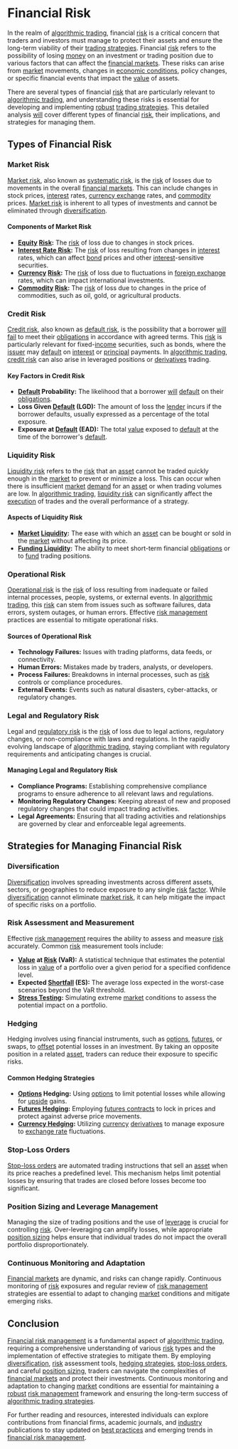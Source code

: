 # Financial Risk

In the realm of [algorithmic trading](../a/accountability.md), financial [risk](../r/risk.md) is a critical concern that traders and investors must manage to protect their assets and ensure the long-term viability of their [trading strategies](../t/trading_strategies.md). Financial [risk](../r/risk.md) refers to the possibility of losing [money](../m/money.md) on an investment or trading position due to various factors that can affect the [financial markets](../f/financial_market.md). These risks can arise from [market](../m/market.md) movements, changes in [economic conditions](../e/economic_conditions.md), policy changes, or specific financial events that impact the [value](../v/value.md) of assets.

There are several types of financial [risk](../r/risk.md) that are particularly relevant to [algorithmic trading](../a/accountability.md), and understanding these risks is essential for developing and implementing [robust](../r/robust.md) [trading strategies](../t/trading_strategies.md). This detailed analysis [will](../w/will.md) cover different types of financial [risk](../r/risk.md), their implications, and strategies for managing them.

## Types of Financial Risk

### Market Risk

[Market risk](../m/market_risk.md), also known as [systematic risk](../s/systematic_risk.md), is the [risk](../r/risk.md) of losses due to movements in the overall [financial markets](../f/financial_market.md). This can include changes in stock prices, [interest](../i/interest.md) rates, [currency exchange](../c/currency_exchange.md) rates, and [commodity](../c/commodity.md) prices. [Market risk](../m/market_risk.md) is inherent to all types of investments and cannot be eliminated through [diversification](../d/diversification.md). 

#### Components of Market Risk

- **[Equity](../e/equity.md) [Risk](../r/risk.md):** The [risk](../r/risk.md) of loss due to changes in stock prices.
- **[Interest Rate Risk](../i/interest_rate_risk.md):** The [risk](../r/risk.md) of loss resulting from changes in [interest](../i/interest.md) rates, which can affect [bond](../b/bond.md) prices and other [interest](../i/interest.md)-sensitive securities.
- **[Currency](../c/currency.md) [Risk](../r/risk.md):** The [risk](../r/risk.md) of loss due to fluctuations in [foreign exchange](../f/foreign_exchange.md) rates, which can impact international investments.
- **[Commodity](../c/commodity.md) [Risk](../r/risk.md):** The [risk](../r/risk.md) of loss due to changes in the price of commodities, such as oil, gold, or agricultural products.

### Credit Risk

[Credit risk](../c/credit_risk.md), also known as [default risk](../d/default_risk.md), is the possibility that a borrower [will](../w/will.md) [fail](../f/fail.md) to meet their [obligations](../o/obligation.md) in accordance with agreed terms. This [risk](../r/risk.md) is particularly relevant for fixed-[income](../i/income.md) securities, such as bonds, where the [issuer](../i/issuer.md) may [default](../d/default.md) on [interest](../i/interest.md) or [principal](../p/principal.md) payments. In [algorithmic trading](../a/accountability.md), [credit risk](../c/credit_risk.md) can also arise in leveraged positions or [derivatives](../d/derivatives.md) trading.

#### Key Factors in Credit Risk

- **[Default](../d/default.md) Probability:** The likelihood that a borrower [will](../w/will.md) [default](../d/default.md) on their [obligations](../o/obligation.md).
- **Loss Given [Default](../d/default.md) (LGD):** The amount of loss the [lender](../l/lender.md) incurs if the borrower defaults, usually expressed as a percentage of the total exposure.
- **Exposure at [Default](../d/default.md) (EAD):** The total [value](../v/value.md) exposed to [default](../d/default.md) at the time of the borrower's [default](../d/default.md).

### Liquidity Risk

[Liquidity risk](../l/liquidity_risk.md) refers to the [risk](../r/risk.md) that an [asset](../a/asset.md) cannot be traded quickly enough in the [market](../m/market.md) to prevent or minimize a loss. This can occur when there is insufficient [market](../m/market.md) [demand](../d/demand.md) for an [asset](../a/asset.md) or when trading volumes are low. In [algorithmic trading](../a/accountability.md), [liquidity risk](../l/liquidity_risk.md) can significantly affect the [execution](../e/execution.md) of trades and the overall performance of a strategy.

#### Aspects of Liquidity Risk

- **[Market](../m/market.md) [Liquidity](../l/liquidity.md):** The ease with which an [asset](../a/asset.md) can be bought or sold in the [market](../m/market.md) without affecting its price. 
- **[Funding Liquidity](../f/funding_liquidity.md):** The ability to meet short-term financial [obligations](../o/obligation.md) or to [fund](../f/fund.md) trading positions.

### Operational Risk

[Operational risk](../o/operational_risk.md) is the [risk](../r/risk.md) of loss resulting from inadequate or failed internal processes, people, systems, or external events. In [algorithmic trading](../a/accountability.md), this [risk](../r/risk.md) can stem from issues such as software failures, data errors, system outages, or human errors. Effective [risk management](../r/risk_management.md) practices are essential to mitigate operational risks.

#### Sources of Operational Risk

- **Technology Failures:** Issues with trading platforms, data feeds, or connectivity.
- **Human Errors:** Mistakes made by traders, analysts, or developers.
- **Process Failures:** Breakdowns in internal processes, such as [risk](../r/risk.md) controls or compliance procedures.
- **External Events:** Events such as natural disasters, cyber-attacks, or regulatory changes.

### Legal and Regulatory Risk

Legal and [regulatory risk](../r/regulatory_risk.md) is the [risk](../r/risk.md) of loss due to legal actions, regulatory changes, or non-compliance with laws and regulations. In the rapidly evolving landscape of [algorithmic trading](../a/accountability.md), staying compliant with regulatory requirements and anticipating changes is crucial.

#### Managing Legal and Regulatory Risk

- **Compliance Programs:** Establishing comprehensive compliance programs to ensure adherence to all relevant laws and regulations.
- **Monitoring Regulatory Changes:** Keeping abreast of new and proposed regulatory changes that could impact trading activities.
- **Legal Agreements:** Ensuring that all trading activities and relationships are governed by clear and enforceable legal agreements.

## Strategies for Managing Financial Risk

### Diversification

[Diversification](../d/diversification.md) involves spreading investments across different assets, sectors, or geographies to reduce exposure to any single [risk](../r/risk.md) [factor](../f/factor.md). While [diversification](../d/diversification.md) cannot eliminate [market risk](../m/market_risk.md), it can help mitigate the impact of specific risks on a portfolio.

### Risk Assessment and Measurement

Effective [risk management](../r/risk_management.md) requires the ability to assess and measure [risk](../r/risk.md) accurately. Common [risk](../r/risk.md) measurement tools include:

- **[Value](../v/value.md) at [Risk](../r/risk.md) (VaR):** A statistical technique that estimates the potential loss in [value](../v/value.md) of a portfolio over a given period for a specified confidence level.
- **Expected [Shortfall](../s/shortfall.md) (ES):** The average loss expected in the worst-case scenarios beyond the VaR threshold.
- **[Stress Testing](../s/stress_testing.md):** Simulating extreme [market](../m/market.md) conditions to assess the potential impact on a portfolio.

### Hedging

Hedging involves using financial instruments, such as [options](../o/options.md), [futures](../f/futures.md), or swaps, to [offset](../o/offset.md) potential losses in an investment. By taking an opposite position in a related [asset](../a/asset.md), traders can reduce their exposure to specific risks.

#### Common Hedging Strategies

- **[Options](../o/options.md) Hedging:** Using [options](../o/options.md) to limit potential losses while allowing for [upside](../u/upside.md) gains.
- **[Futures Hedging](../f/futures_hedging.md):** Employing [futures contracts](../f/futures_contracts.md) to lock in prices and protect against adverse price movements.
- **[Currency Hedging](../c/currency_hedging.md):** Utilizing [currency](../c/currency.md) [derivatives](../d/derivatives.md) to manage exposure to [exchange rate](../e/exchange_rate.md) fluctuations.

### Stop-Loss Orders

[Stop-loss orders](../s/stop-loss_orders.md) are automated trading instructions that sell an [asset](../a/asset.md) when its price reaches a predefined level. This mechanism helps limit potential losses by ensuring that trades are closed before losses become too significant.

### Position Sizing and Leverage Management

Managing the size of trading positions and the use of [leverage](../l/leverage.md) is crucial for controlling [risk](../r/risk.md). Over-leveraging can amplify losses, while appropriate [position sizing](../p/position_sizing.md) helps ensure that individual trades do not impact the overall portfolio disproportionately.

### Continuous Monitoring and Adaptation

[Financial markets](../f/financial_market.md) are dynamic, and risks can change rapidly. Continuous monitoring of [risk](../r/risk.md) exposures and regular review of [risk management](../r/risk_management.md) strategies are essential to adapt to changing [market](../m/market.md) conditions and mitigate emerging risks.

## Conclusion

[Financial risk management](../f/financial_risk_management.md) is a fundamental aspect of [algorithmic trading](../a/accountability.md), requiring a comprehensive understanding of various [risk](../r/risk.md) types and the implementation of effective strategies to mitigate them. By employing [diversification](../d/diversification.md), [risk](../r/risk.md) assessment tools, [hedging strategies](../h/hedging_strategies.md), [stop-loss orders](../s/stop-loss_orders.md), and careful [position sizing](../p/position_sizing.md), traders can navigate the complexities of [financial markets](../f/financial_market.md) and protect their investments. Continuous monitoring and adaptation to changing [market](../m/market.md) conditions are essential for maintaining a [robust](../r/robust.md) [risk management](../r/risk_management.md) framework and ensuring the long-term success of [algorithmic trading strategies](../a/algorithmic_trading_strategies.md).

For further reading and resources, interested individuals can explore contributions from financial firms, academic journals, and [industry](../i/industry.md) publications to stay updated on [best practices](../b/best_practices.md) and emerging trends in [financial risk management](../f/financial_risk_management.md).